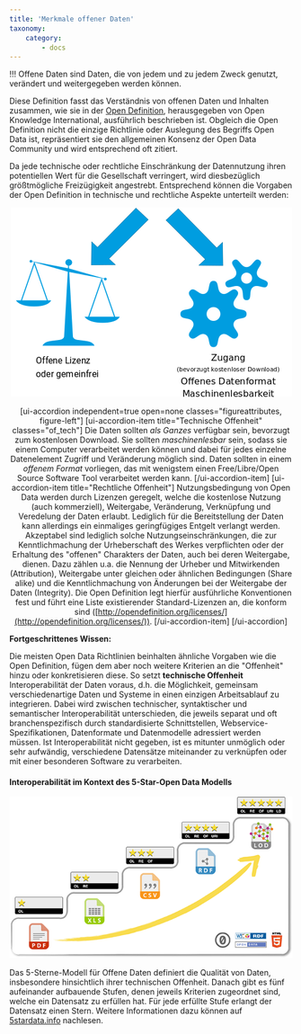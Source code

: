 ```yaml
---
title: 'Merkmale offener Daten'
taxonomy:
    category:
        - docs
---
```


<style>
  #schaubild_offenheit g:hover * {
    fill: #bcd16f !important;
    color: #bcd16f !important;
    cursor: pointer;
  }

  .schaubild_offenheit_hovered{
    fill: #bcd16f !important;
    color: #bcd16f !important;
  }

  #schaubild_offenheit{
    text-align: center;
  }
</style>

!!! Offene Daten sind Daten, die von jedem und zu jedem Zweck genutzt, verändert und weitergegeben werden können.

Diese Definition fasst das Verständnis von offenen Daten und Inhalten zusammen, wie sie in der [Open Definition](https://opendefinition.org/), herausgegeben von Open Knowledge International, ausführlich beschrieben ist. Obgleich die Open Definition nicht die einzige Richtlinie oder Auslegung des Begriffs Open Data ist, repräsentiert sie den allgemeinen Konsenz der Open Data Community und wird entsprechend oft zitiert.



Da jede technische oder rechtliche Einschränkung der Datennutzung ihren potentiellen Wert für die Gesellschaft verringert, wird diesbezüglich größtmögliche Freizügigkeit angestrebt. Entsprechend können die Vorgaben der Open Definition in technische und rechtliche Aspekte unterteilt werden:


<div id="schaubild_offenheit">
    <noscript>
        <img src="schaubild_offenheit.png">
    </noscript>

  <p markdown="1">

[ui-accordion independent=true open=none classes="figureattributes, figure-left"]
[ui-accordion-item title="Technische Offenheit" classes="of_tech"]
Die Daten sollten *als Ganzes* verfügbar sein, bevorzugt zum kostenlosen Download. Sie sollten *maschinenlesbar* sein, sodass sie einem Computer verarbeitet werden können und dabei für jedes einzelne Datenelement Zugriff und Veränderung möglich sind. Daten sollten in einem *offenem Format* vorliegen, das mit wenigstem einen Free/Libre/Open Source Software Tool verarbeitet werden kann.
[/ui-accordion-item]
[ui-accordion-item title="Rechtliche Offenheit"]
Nutzungsbedingung von Open Data werden durch Lizenzen geregelt, welche die kostenlose Nutzung (auch kommerziell), Weitergabe, Veränderung, Verknüpfung und Veredelung der Daten erlaubt. Lediglich für die Bereitstellung der Daten kann allerdings ein einmaliges geringfügiges Entgelt verlangt werden.
Akzeptabel sind lediglich solche Nutzungseinschränkungen, die zur Kenntlichmachung der Urheberschaft des Werkes verpflichten oder der Erhaltung des "offenen" Charakters der Daten, auch bei deren Weitergabe, dienen. Dazu zählen u.a. die Nennung der Urheber und Mitwirkenden (Attribution), Weitergabe unter gleichen oder ähnlichen Bedingungen (Share alike) und die Kenntlichmachung von Änderungen bei der Weitergabe der Daten (Integrity).
Die Open Definition legt hierfür ausführliche Konventionen fest und führt eine Liste existierender Standard-Lizenzen an, die konform sind ([http://opendefinition.org/licenses/](http://opendefinition.org/licenses/)).
[/ui-accordion-item]
[/ui-accordion]
</p>
</div>

**Fortgeschrittenes Wissen:**

Die meisten Open Data Richtlinien beinhalten ähnliche Vorgaben wie die Open Definition, fügen dem aber noch weitere Kriterien an die "Offenheit" hinzu oder konkretisieren diese. So setzt **technische Offenheit** Interoperabilität der Daten voraus, d.h. die Möglichkeit, gemeinsam verschiedenartige Daten und Systeme in einen einzigen Arbeitsablauf zu integrieren. Dabei wird zwischen technischer, syntaktischer und semantischer Interoperabilität unterschieden, die jeweils separat und oft branchenspezifisch durch standardisierte Schnittstellen, Webservice-Spezifikationen, Datenformate und Datenmodelle adressiert werden müssen. Ist Interoperabilität nicht gegeben, ist es mitunter unmöglich oder sehr aufwändig, verschiedene Datensätze miteinander zu verknüpfen oder mit einer besonderen Software zu verarbeiten.

#### Interoperabilität im Kontext des 5-Star-Open Data Modells

![](5-star-steps.png?width=600)

Das 5-Sterne-Modell für Offene Daten definiert die Qualität von Daten, insbesondere hinsichtlich ihrer technischen Offenheit. Danach gibt es fünf aufeinander aufbauende Stufen, denen jeweils Kriterien zugeordnet sind, welche ein Datensatz zu erfüllen hat. Für jede erfüllte Stufe erlangt der Datensatz einen Stern. Weitere Informationen dazu können auf [5stardata.info](https://5stardata.info/de/) nachlesen.

<!--
------------------------------
- Sunlight Foundation / Sebastopol / Obama
- Open-Data-Charter (G8 / International)
- Aktionsplan der Bundesregierung
- Datenlizenz Deutschland
- Europäisches Datenportal und Unterportale
- mCloud


Quellen:

https://opendefinition.org/od/2.1/en/
https://blog.okfn.org/2013/10/03/defining-open-data/ -->


<script type="text/javascript" src="merkmale/loadsvg.js"></script>
